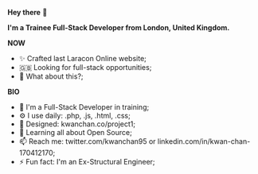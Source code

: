 <b>Hey there</b> 👋

<b>I'm a Trainee Full-Stack Developer from London, United Kingdom.</b>

<b>NOW</b>
<ul>
<li>✨ Crafted last Laracon Online website;</li>
<li>🇬🇧 Looking for full-stack opportunities;</li>
<li>🍑 What about this?;</li>
</ul>

<b>BIO</b>
<ul>
<li>🏢 I'm a Full-Stack Developer in training;</li>
<li>⚙️ I use daily: .php, .js, .html, .css;</li>
<li>💅 Designed: kwanchan.co/project1;</li>
<li>🌱 Learning all about Open Source;</li>
<li>📫 Reach me: twitter.com/kwanchan95 or linkedin.com/in/kwan-chan-170412170;</li>
<li>⚡️ Fun fact: I'm an Ex-Structural Engineer;</li>
</ul>
